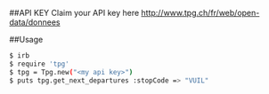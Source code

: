 ##API KEY
Claim your API key here http://www.tpg.ch/fr/web/open-data/donnees

##Usage

```bash
$ irb
$ require 'tpg'
$ tpg = Tpg.new("<my api key>")
$ puts tpg.get_next_departures :stopCode => "VUIL"
```
